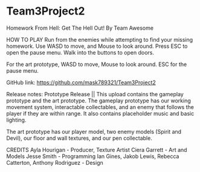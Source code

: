 # Team3Project2

Homework From Hell: Get The Hell Out!
By Team Awesome

HOW TO PLAY
Run from the enemies while attempting to find your missing homework.
Use WASD to move, and Mouse to look around. 
Press ESC to open the pause menu.
Walk into the buttons to open doors.

For the art prototype, WASD to move, Mouse to look around. 
ESC for the pause menu.


GitHub link: https://github.com/mask789321/Team3Project2

Release notes:
Prototype Release ||
This upload contains the gameplay prototype and the art prototype. The gameplay prototype has our working movement system, interactable collectables, and an enemy that follows the player if they are within range. It also contains placeholder music and basic lighting. 

The art prototype has our player model, two enemy models (Spirit and Devil), our floor and wall textures, and our pen collectable.

CREDITS
Ayla Hourigan - Producer, Texture Artist
Ciera Garrett - Art and Models
Jesse Smith - Programming
Ian Gines, Jakob Lewis, Rebecca Catterton, Anthony Rodriguez - Design
